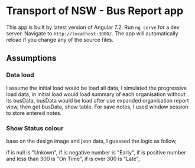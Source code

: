 # Transport of NSW - Bus Report app
This app is built by latest version of Angular 7.2,
Run `ng serve` for a dev server. Navigate to `http://localhost:3000/`. The app will automatically reload if you change any of the source files.

## Assumptions
### Data load
I assume the initial load would be load all data, I simulated the progressive load data,
in initial load would load summary of each organisation without its busData,
busData would be load after use expanded organisation report view, then get busData, show table. 
For save notes, I used window session to store entered notes.

### Show Status colour
base on the design image and json data, I guessed the logic as follow, 

if is null is "Unkown", 
if is negative number is "Early", 
if is positive number and less than 300 is "On Time", 
if is over 300 is "Late",
